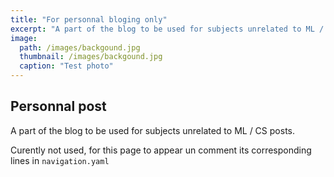 ```yaml
---
title: "For personnal bloging only"
excerpt: "A part of the blog to be used for subjects unrelated to ML / CS posts."
image: 
  path: /images/backgound.jpg
  thumbnail: /images/backgound.jpg
  caption: "Test photo"
---
```


## Personnal post

A part of the blog to be used for subjects unrelated to ML / CS posts.

Curently not used, for this page to appear un comment its corresponding lines in `navigation.yaml`